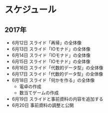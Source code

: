 スケジュール
============

2017年
------

*  6月12日 スライド「再帰」の全体像
*  6月13日 スライド「IOモナド」の全体像
*  6月14日 スライド「IOモナド」の全体像
*  6月15日 スライド「IOモナド」の全体像
*  6月16日 スライド「代数的データ型」の全体像
*  6月17日 スライド「代数的データ型」の全体像
*  6月18日 スライド「何かを作る」の全体像
	+ 電卓の作成
	+ 数当てゲームの作成
*  6月19日 スライドと事前資料の内容を追加する
*  6月20日 事前資料の調整と公開
